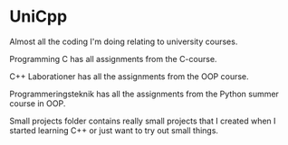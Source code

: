 # UniCpp
Almost all the coding I'm doing relating to university courses.

Programming C has all assignments from the C-course.

C++ Laborationer has all the assignments from the OOP course.

Programmeringsteknik has all the assignments from the Python summer course in OOP.

Small projects folder contains really small projects that I created when I started learning C++ or just want to try out small things.
